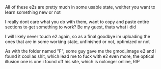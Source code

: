 All of these e2s are pretty much in some usable state, weither you want to learn something new or not

I really dont care what you do with them, want to copy and paste entire sections to get something to work? Be my guest, thats what i did

I will likely never touch e2 again, so as a final goodbye im uploading the ones that are in some working state, unfinished or not, optimized or not

As with the folder named "F", some guy gave me the gmod_image e2 and i found it cool as shit, which lead me to fuck with e2 even more, the optical illusion one is one i found off his site, which is nolonger online, RIP

